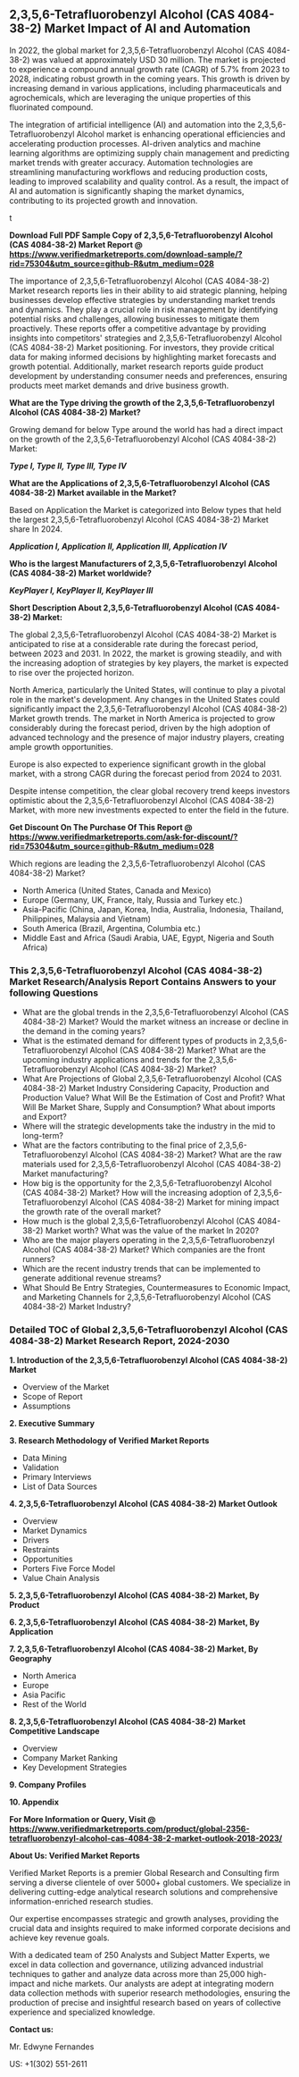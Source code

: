 <h2>2,3,5,6-Tetrafluorobenzyl Alcohol (CAS 4084-38-2) Market Impact of AI and Automation</h2><p>In 2022, the global market for 2,3,5,6-Tetrafluorobenzyl Alcohol (CAS 4084-38-2) was valued at approximately USD 30 million. The market is projected to experience a compound annual growth rate (CAGR) of 5.7% from 2023 to 2028, indicating robust growth in the coming years. This growth is driven by increasing demand in various applications, including pharmaceuticals and agrochemicals, which are leveraging the unique properties of this fluorinated compound.</p><p>The integration of artificial intelligence (AI) and automation into the 2,3,5,6-Tetrafluorobenzyl Alcohol market is enhancing operational efficiencies and accelerating production processes. AI-driven analytics and machine learning algorithms are optimizing supply chain management and predicting market trends with greater accuracy. Automation technologies are streamlining manufacturing workflows and reducing production costs, leading to improved scalability and quality control. As a result, the impact of AI and automation is significantly shaping the market dynamics, contributing to its projected growth and innovation.</p>t</p><p id="" class=""><strong>Download Full PDF Sample Copy of 2,3,5,6-Tetrafluorobenzyl Alcohol (CAS 4084-38-2) Market Report @ <a href="https://www.verifiedmarketreports.com/download-sample/?rid=75304&utm_source=github-R&utm_medium=028" target="_blank">https://www.verifiedmarketreports.com/download-sample/?rid=75304&utm_source=github-R&utm_medium=028</a></strong></p><p>The importance of&nbsp;2,3,5,6-Tetrafluorobenzyl Alcohol (CAS 4084-38-2) Market research reports lies in their ability to aid strategic planning, helping businesses develop effective strategies by understanding market trends and dynamics. They play a crucial role in risk management by identifying potential risks and challenges, allowing businesses to mitigate them proactively. These reports offer a competitive advantage by providing insights into competitors' strategies and 2,3,5,6-Tetrafluorobenzyl Alcohol (CAS 4084-38-2) Market positioning. For investors, they provide critical data for making informed decisions by highlighting market forecasts and growth potential. Additionally, market research reports guide product development by understanding consumer needs and preferences, ensuring products meet market demands and drive business growth.</p><p><strong>What are the&nbsp;Type driving the growth of the 2,3,5,6-Tetrafluorobenzyl Alcohol (CAS 4084-38-2) Market?</strong></p><p id="" class="">Growing demand for below Type around the world has had a direct impact on the growth of the 2,3,5,6-Tetrafluorobenzyl Alcohol (CAS 4084-38-2) Market:</p><em><strong>Type I, Type II, Type III, Type IV</strong></em></p><strong>What are the&nbsp;Applications&nbsp;of 2,3,5,6-Tetrafluorobenzyl Alcohol (CAS 4084-38-2) Market available in the Market?</strong></p><p id="" class="">Based on Application the Market is categorized into Below types that held the largest 2,3,5,6-Tetrafluorobenzyl Alcohol (CAS 4084-38-2) Market share In 2024.</p><em><strong>Application I, Application II, Application III, Application IV</strong></em></p><strong>Who is the largest Manufacturers of 2,3,5,6-Tetrafluorobenzyl Alcohol (CAS 4084-38-2) Market worldwide?</strong></p><p><em><strong>KeyPlayer I, KeyPlayer II, KeyPlayer III</strong></em></p><p id="" class=""><strong>Short Description About 2,3,5,6-Tetrafluorobenzyl Alcohol (CAS 4084-38-2) Market:</strong></p><p>The global 2,3,5,6-Tetrafluorobenzyl Alcohol (CAS 4084-38-2) Market is anticipated to rise at a considerable rate during the forecast period, between 2023 and 2031. In 2022, the market is growing steadily, and with the increasing adoption of strategies by key players, the market is expected to rise over the projected horizon.</p><p>North America, particularly the United States, will continue to play a pivotal role in the market's development. Any changes in the United States could significantly impact the 2,3,5,6-Tetrafluorobenzyl Alcohol (CAS 4084-38-2) Market growth trends. The market in North America is projected to grow considerably during the forecast period, driven by the high adoption of advanced technology and the presence of major industry players, creating ample growth opportunities.</p><p>Europe is also expected to experience significant growth in the global market, with a strong CAGR during the forecast period from 2024 to 2031.</p><p>Despite intense competition, the clear global recovery trend keeps investors optimistic about the 2,3,5,6-Tetrafluorobenzyl Alcohol (CAS 4084-38-2) Market, with more new investments expected to enter the field in the future.</p><p id="" class=""><strong>Get Discount On The Purchase Of This Report @ <a href="https://www.verifiedmarketreports.com/ask-for-discount/?rid=75304&utm_source=github-R&utm_medium=028" target="_blank">https://www.verifiedmarketreports.com/ask-for-discount/?rid=75304&utm_source=github-R&utm_medium=028</a></strong></p>Which regions are leading the 2,3,5,6-Tetrafluorobenzyl Alcohol (CAS 4084-38-2) Market?</p><ul><li>North America (United States, Canada and Mexico)</li><li>Europe (Germany, UK, France, Italy, Russia and Turkey etc.)</li><li>Asia-Pacific (China, Japan, Korea, India, Australia, Indonesia, Thailand, Philippines, Malaysia and Vietnam)</li><li>South America (Brazil, Argentina, Columbia etc.)</li><li>Middle East and Africa (Saudi Arabia, UAE, Egypt, Nigeria and South Africa)</li></ul><h3 id="" class="">This 2,3,5,6-Tetrafluorobenzyl Alcohol (CAS 4084-38-2) Market Research/Analysis Report Contains Answers to your following Questions</h3><ul><li>What are the global trends in the 2,3,5,6-Tetrafluorobenzyl Alcohol (CAS 4084-38-2) Market? Would the market witness an increase or decline in the demand in the coming years?</li><li>What is the estimated demand for different types of products in 2,3,5,6-Tetrafluorobenzyl Alcohol (CAS 4084-38-2) Market? What are the upcoming industry applications and trends for the 2,3,5,6-Tetrafluorobenzyl Alcohol (CAS 4084-38-2) Market?</li><li>What Are Projections of Global 2,3,5,6-Tetrafluorobenzyl Alcohol (CAS 4084-38-2) Market Industry Considering Capacity, Production and Production Value? What Will Be the Estimation of Cost and Profit? What Will Be Market Share, Supply and Consumption? What about imports and Export?</li><li>Where will the strategic developments take the industry in the mid to long-term?</li><li>What are the factors contributing to the final price of 2,3,5,6-Tetrafluorobenzyl Alcohol (CAS 4084-38-2) Market? What are the raw materials used for 2,3,5,6-Tetrafluorobenzyl Alcohol (CAS 4084-38-2) Market manufacturing?</li><li>How big is the opportunity for the 2,3,5,6-Tetrafluorobenzyl Alcohol (CAS 4084-38-2) Market? How will the increasing adoption of 2,3,5,6-Tetrafluorobenzyl Alcohol (CAS 4084-38-2) Market for mining impact the growth rate of the overall market?</li><li>How much is the global 2,3,5,6-Tetrafluorobenzyl Alcohol (CAS 4084-38-2) Market worth? What was the value of the market In 2020?</li><li>Who are the major players operating in the 2,3,5,6-Tetrafluorobenzyl Alcohol (CAS 4084-38-2) Market? Which companies are the front runners?</li><li>Which are the recent industry trends that can be implemented to generate additional revenue streams?</li><li>What Should Be Entry Strategies, Countermeasures to Economic Impact, and Marketing Channels for 2,3,5,6-Tetrafluorobenzyl Alcohol (CAS 4084-38-2) Market Industry?</li></ul><h3 id="" class="">Detailed TOC of Global 2,3,5,6-Tetrafluorobenzyl Alcohol (CAS 4084-38-2) Market Research Report, 2024-2030</h3><p id="" class=""><strong>1. Introduction of the 2,3,5,6-Tetrafluorobenzyl Alcohol (CAS 4084-38-2) Market</strong></p><ul><li>Overview of the Market</li><li>Scope of Report</li><li>Assumptions</li></ul><p id="" class=""><strong>2. Executive Summary</strong></p><p id="" class=""><strong>3. Research Methodology of Verified Market Reports</strong></p><ul><li>Data Mining</li><li>Validation</li><li>Primary Interviews</li><li>List of Data Sources</li></ul><p id="" class=""><strong>4. 2,3,5,6-Tetrafluorobenzyl Alcohol (CAS 4084-38-2) Market Outlook</strong></p><ul><li>Overview</li><li>Market Dynamics</li><li>Drivers</li><li>Restraints</li><li>Opportunities</li><li>Porters Five Force Model</li><li>Value Chain Analysis</li></ul><p id="" class=""><strong>5. 2,3,5,6-Tetrafluorobenzyl Alcohol (CAS 4084-38-2) Market, By Product</strong></p><p id="" class=""><strong>6. 2,3,5,6-Tetrafluorobenzyl Alcohol (CAS 4084-38-2) Market, By Application</strong></p><p id="" class=""><strong>7. 2,3,5,6-Tetrafluorobenzyl Alcohol (CAS 4084-38-2) Market, By Geography</strong></p><ul><li>North America</li><li>Europe</li><li>Asia Pacific</li><li>Rest of the World</li></ul><p id="" class=""><strong>8. 2,3,5,6-Tetrafluorobenzyl Alcohol (CAS 4084-38-2) Market Competitive Landscape</strong></p><ul><li>Overview</li><li>Company Market Ranking</li><li>Key Development Strategies</li></ul><p id="" class=""><strong>9. Company Profiles</strong></p><p id="" class=""><strong>10. Appendix</strong></p><p id="" class=""><strong>For More Information or Query, Visit @ <a href="https://www.verifiedmarketreports.com/product/global-2356-tetrafluorobenzyl-alcohol-cas-4084-38-2-market-outlook-2018-2023/" target="_blank">https://www.verifiedmarketreports.com/product/global-2356-tetrafluorobenzyl-alcohol-cas-4084-38-2-market-outlook-2018-2023/</a></strong></p><p id="" class=""><strong>About Us: Verified Market Reports</strong></p><p id="" class="">Verified Market Reports is a premier Global Research and Consulting firm serving a diverse clientele of over 5000+ global customers. We specialize in delivering cutting-edge analytical research solutions and comprehensive information-enriched research studies.</p><p id="" class="">Our expertise encompasses strategic and growth analyses, providing the crucial data and insights required to make informed corporate decisions and achieve key revenue goals.</p><p id="" class="">With a dedicated team of 250 Analysts and Subject Matter Experts, we excel in data collection and governance, utilizing advanced industrial techniques to gather and analyze data across more than 25,000 high-impact and niche markets. Our analysts are adept at integrating modern data collection methods with superior research methodologies, ensuring the production of precise and insightful research based on years of collective experience and specialized knowledge.</p><p id="" class=""><strong>Contact us:</strong></p><p id="" class="">Mr. Edwyne Fernandes</p><p id="" class="">US: +1(302) 551-2611</p>